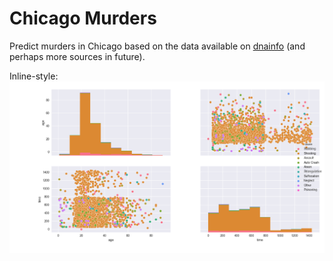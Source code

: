 # Chicago Murders
Predict murders in Chicago based on the data available on [dnainfo](https://www.dnainfo.com) (and perhaps more sources in future).

Inline-style: 
![alt text](src/data/outputs/time_age_cause_plot.png "Time Age Cause plot")

